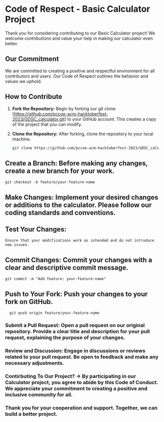 # Code of Respect - Basic Calculator Project

Thank you for considering contributing to our Basic Calculator project! We welcome contributions and value your help in making our calculator even better.

## Our Commitment

We are committed to creating a positive and respectful environment for all contributors and users. Our Code of Respect outlines the behavior and values we uphold.

## How to Contribute

1. **Fork the Repository:** Begin by forking our git clone
      [https://github.com/pccoe-acm-hacktoberfest-2023/GDSC_calculator.git]
to your GitHub account. This creates a copy of the project that you can modify.

3. **Clone the Repository:** After forking, clone the repository to your local machine.
   ```bash
   git clone https://github.com/pccoe-acm-hacktoberfest-2023/GDSC_calculator.git

## Create a Branch: Before making any changes, create a new branch for your work.
    git checkout -b feature/your-feature-name
## Make Changes: Implement your desired changes or additions to the calculator. Please follow our coding standards and conventions.
## Test Your Changes: 
    Ensure that your modifications work as intended and do not introduce new issues.
## Commit Changes: Commit your changes with a clear and descriptive commit message.
    git commit -m "Add feature: your-feature-name"
## Push to Your Fork: Push your changes to your fork on GitHub.
      git push origin feature/your-feature-name
### Submit a Pull Request: Open a pull request on our original repository. Provide a clear title and description for your pull request, explaining the purpose of your changes.

### Review and Discussion: Engage in discussions or reviews related to your pull request. Be open to feedback and make any necessary adjustments.

### Contirbuting To Our Project? -> By participating in our Calculator project, you agree to abide by this Code of Conduct. We appreciate your commitment to creating a positive and inclusive community for all.

### Thank you for your cooperation and support. Together, we can build a better project.
